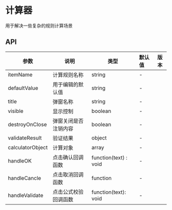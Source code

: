 # 计算器

用于解决一些复杂的规则计算场景

## API

| 参数             | 说明                 | 类型                  | 默认值 | 版本 |
| ---------------- | -------------------- | --------------------- | :----- | ---- |
| itemName         | 计算规则名称         | string                | -      |      |
| defaultValue     | 用于编辑的默认值     | string                | -      |      |
| title            | 弹窗名称             | string                | -      |      |
| visible          | 显示控制             | boolean               | -      |      |
| destroyOnClose   | 弹窗关闭是否注销内容 | boolean               | -      |      |
| validateResult   | 验证结果             | object                | -      |      |
| calculatorObject | 计算对象             | array                 | -      |      |
| handleOK         | 点击确认回调函数     | function(text) : void | -      |      |
| handleCancle     | 点击取消回调函数     | function              | -      |      |
| handleValidate   | 点击公式校验回调函数 | function(text): void  | -      |      |

